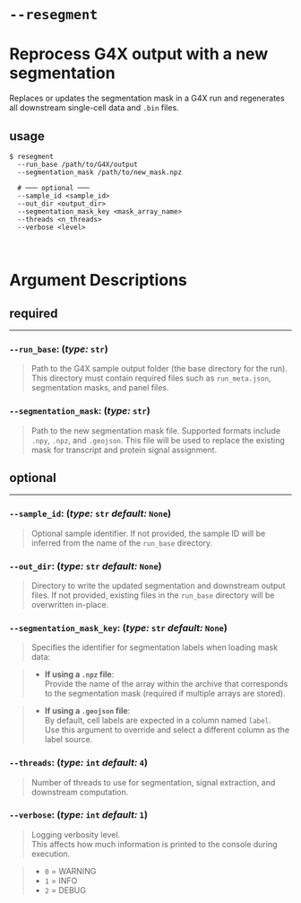 # `--resegment`
# Reprocess G4X output with a new segmentation

Replaces or updates the segmentation mask in a G4X run and regenerates all downstream single-cell data and `.bin` files.

## usage

``` console
$ resegment
  --run_base /path/to/G4X/output 
  --segmentation_mask /path/to/new_mask.npz 
  
  # ─── optional ───
  --sample_id <sample_id> 
  --out_dir <output_dir> 
  --segmentation_mask_key <mask_array_name> 
  --threads <n_threads> 
  --verbose <level>
```

<br>

# Argument Descriptions

## required
---
### `--run_base`: (*type:* `str`)
 
> Path to the G4X sample output folder (the base directory for the run). This directory must contain required files such as `run_meta.json`, segmentation masks, and panel files.

### `--segmentation_mask`: (*type:* `str`)

> Path to the new segmentation mask file. Supported formats include `.npy`, `.npz`, and `.geojson`. This file will be used to replace the existing mask for transcript and protein signal assignment.

## optional
---
### `--sample_id`: (*type:* `str`  *default:* `None`)

> Optional sample identifier. If not provided, the sample ID will be inferred from the name of the `run_base` directory.

### `--out_dir`: (*type:* `str`  *default:* `None`)

> Directory to write the updated segmentation and downstream output files. If not provided, existing files in the `run_base` directory will be overwritten in-place.

### `--segmentation_mask_key`: (*type:* `str`  *default:* `None`)

> Specifies the identifier for segmentation labels when loading mask data:

> - **If using a `.npz` file**:  
> Provide the name of the array within the archive that corresponds to the segmentation mask (required if multiple arrays are stored).
 
> - **If using a `.geojson` file**:  
> By default, cell labels are expected in a column named `label`.  
> Use this argument to override and select a different column as the label source.

### `--threads`: (*type:* `int`  *default:* `4`)

> Number of threads to use for segmentation, signal extraction, and downstream computation.

### `--verbose`: (*type:* `int`  *default:* `1`)

> Logging verbosity level.  
> This affects how much information is printed to the console during execution.  

> - `0` = WARNING  
> - `1` = INFO  
> - `2` = DEBUG

<br>
